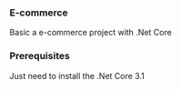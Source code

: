 <h3>E-commerce</h3>

Basic a e-commerce project with .Net Core

<h3>Prerequisites</h3>

Just need to install the .Net Core 3.1
